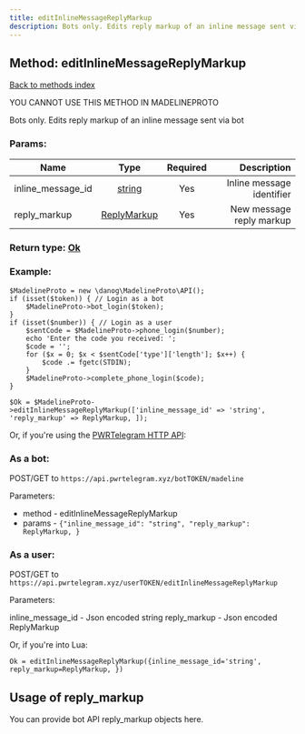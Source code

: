 ```yaml
---
title: editInlineMessageReplyMarkup
description: Bots only. Edits reply markup of an inline message sent via bot
---
```

## Method: editInlineMessageReplyMarkup  
[Back to methods index](index.md)


YOU CANNOT USE THIS METHOD IN MADELINEPROTO


Bots only. Edits reply markup of an inline message sent via bot

### Params:

| Name     |    Type       | Required | Description |
|----------|:-------------:|:--------:|------------:|
|inline\_message\_id|[string](../types/string.md) | Yes|Inline message identifier|
|reply\_markup|[ReplyMarkup](../types/ReplyMarkup.md) | Yes|New message reply markup|


### Return type: [Ok](../types/Ok.md)

### Example:


```
$MadelineProto = new \danog\MadelineProto\API();
if (isset($token)) { // Login as a bot
    $MadelineProto->bot_login($token);
}
if (isset($number)) { // Login as a user
    $sentCode = $MadelineProto->phone_login($number);
    echo 'Enter the code you received: ';
    $code = '';
    for ($x = 0; $x < $sentCode['type']['length']; $x++) {
        $code .= fgetc(STDIN);
    }
    $MadelineProto->complete_phone_login($code);
}

$Ok = $MadelineProto->editInlineMessageReplyMarkup(['inline_message_id' => 'string', 'reply_markup' => ReplyMarkup, ]);
```

Or, if you're using the [PWRTelegram HTTP API](https://pwrtelegram.xyz):

### As a bot:

POST/GET to `https://api.pwrtelegram.xyz/botTOKEN/madeline`

Parameters:

* method - editInlineMessageReplyMarkup
* params - `{"inline_message_id": "string", "reply_markup": ReplyMarkup, }`



### As a user:

POST/GET to `https://api.pwrtelegram.xyz/userTOKEN/editInlineMessageReplyMarkup`

Parameters:

inline_message_id - Json encoded string
reply_markup - Json encoded ReplyMarkup



Or, if you're into Lua:

```
Ok = editInlineMessageReplyMarkup({inline_message_id='string', reply_markup=ReplyMarkup, })
```


## Usage of reply_markup

You can provide bot API reply_markup objects here.  


